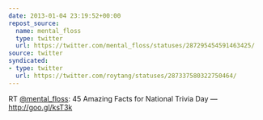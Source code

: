 ```yaml
---
date: 2013-01-04 23:19:52+00:00
repost_source:
  name: mental_floss
  type: twitter
  url: https://twitter.com/mental_floss/statuses/287295454591463425/
source: twitter
syndicated:
- type: twitter
  url: https://twitter.com/roytang/statuses/287337580322750464/
---
```


RT [@mental_floss](https://twitter.com/mental_floss/): 45 Amazing Facts for National Trivia Day — http://goo.gl/ksT3k